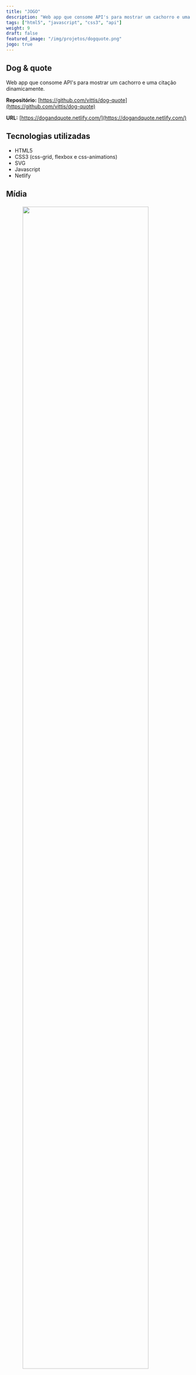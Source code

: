 ```yaml
---
title: "JOGO"
description: "Web app que consome API's para mostrar um cachorro e uma citação dinamicamente."
tags: ["html5", "javascript", "css3", "api"]
weight: 9
draft: false
featured_image: "/img/projetos/dogquote.png"
jogo: true
---
```


## Dog & quote

Web app que consome API's para mostrar um cachorro e uma citação dinamicamente.

**Repositório:** [https://github.com/vittis/dog-quote](https://github.com/vittis/dog-quote)

**URL:** [https://dogandquote.netlify.com/](https://dogandquote.netlify.com/)


## Tecnologias utilizadas

* HTML5
* CSS3 (css-grid, flexbox e css-animations)
* SVG 
* Javascript
* Netlify

## Mídia

<figure>
  <img src="/img/projetos/dogquote.png" class="img-responsive center-block" style="width: 90%;padding: 5px;" />
</figure>
